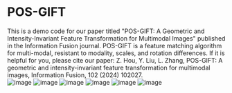 # POS-GIFT
  This is a demo code for our paper titled "POS-GIFT: A Geometric and Intensity-Invariant Feature Transformation for Multimodal Images" published in the Information Fusion journal. POS-GIFT is a feature matching algorithm for multi-modal, resistant to modality, scales, and rotation differences.
  If it is helpful for you, please cite our paper: Z. Hou, Y. Liu, L. Zhang, POS-GIFT: A geometric and intensity-invariant feature transformation for multimodal images, Information Fusion, 102 (2024) 102027.  
![image](https://github.com/Zhuolu-Hou/POS-GIFT/blob/main/Res/res1.png)
![image](https://github.com/Zhuolu-Hou/POS-GIFT/blob/main/Res/res2.png)
![image](https://github.com/Zhuolu-Hou/POS-GIFT/blob/main/Res/res3.png)
![image](https://github.com/Zhuolu-Hou/POS-GIFT/blob/main/Res/res4.png)
![image](https://github.com/Zhuolu-Hou/POS-GIFT/blob/main/Res/res5.png)
![image](https://github.com/Zhuolu-Hou/POS-GIFT/blob/main/Res/res6.png)  
